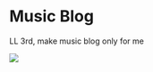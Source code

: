 # Music Blog
LL 3rd, make music blog only for me

<img src="https://user-images.githubusercontent.com/63948884/103580280-45492700-4f1d-11eb-9e31-ab562a270010.png">
